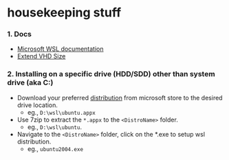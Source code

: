 # housekeeping stuff

### 1. Docs

   - [Microsoft WSL documentation](https://docs.microsoft.com/en-us/windows/wsl/)
   - [Extend VHD Size](https://docs.microsoft.com/en-us/windows/wsl/vhd-size)

### 2. Installing on a specific drive (HDD/SDD) other than system drive (aka C:)

   - Download your preferred [distribution](https://docs.microsoft.com/en-us/windows/wsl/install-manual#downloading-distributions) from microsoft store to the desired drive location.
      - eg., ```D:\wsl\ubuntu.appx```
   - Use 7zip to extract the ```*.appx``` to the ```<DistroName>``` folder.
      - eg., ```D:\wsl\ubuntu```.
   - Navigate to the ```<DistroName>``` folder, click on the \*.exe to setup wsl distribution.
      - eg., ```ubuntu2004.exe```
